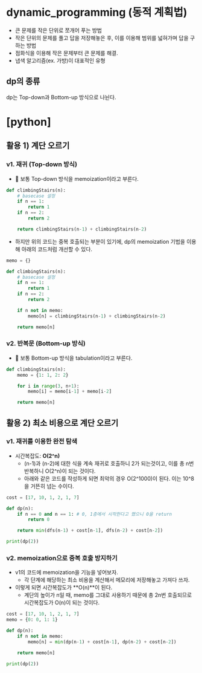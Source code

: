 # dynamic_programming (동적 계획법)

- 큰 문제를 작은 단위로 쪼개어 푸는 방법
- 작은 단위의 문제를 풀고 답을 저장해놓은 후, 이를 이용해 범위를 넓혀가며 답을 구하는 방법
- 점화식을 이용해 작은 문제부터 큰 문제를 해결.
- 냅색 알고리즘(ex. 가방)이 대표적인 유형

## dp의 종류

dp는 Top-down과 Bottom-up 방식으로 나뉜다.

# [python]

## 활용 1) 계단 오르기

### v1. 재귀 (Top-down 방식)

- 🧐 보통 Top-down 방식을 memoization이라고 부른다.

```py
def climbingStairs(n):
    # basecase 설정
    if n == 1:
        return 1
    if n == 2:
        return 2

    return climbingStairs(n-1) + climbingStairs(n-2)
```

- 하지만 위의 코드는 중복 호출되는 부분이 있기에, dp의 memoization 기법을 이용해 아래의 코드처럼 개선할 수 있다.

```py
memo = {}

def climbingStairs(n):
    # basecase 설정
    if n == 1:
        return 1
    if n == 2:
        return 2

    if n not in memo:
        memo[n] = climbingStairs(n-1) + climbingStairs(n-2)

    return memo[n]
```

### v2. 반복문 (Bottom-up 방식)

- 🧐 보통 Bottom-up 방식을 tabulation이라고 부른다.

```py
def climbingStairs(n):
    memo = {1: 1, 2: 2}

    for i in range(3, n+1):
        memo[i] = memo[i-1] + memo[i-2]

    return memo[n]
```

## 활용 2) 최소 비용으로 계단 오르기

### v1. 재귀를 이용한 완전 탐색

- 시간복잡도: **O(2^n)**
  - (n-1)과 (n-2)에 대한 식을 계속 재귀로 호출하니 2가 되는것이고, 이를 총 n번 반복하니 O(2^n)이 되는 것이다.
  - 아래와 같은 코드를 작성하게 되면 최악의 경우 O(2^1000)이 된다. 이는 10^8을 거뜬히 넘는 수이다.

```py
cost = [17, 10, 1, 2, 1, 7]

def dp(n):
    if n == 0 and n == 1: # 0, 1층에서 시작한다고 했으니 0을 return
        return 0

    return min(dfs(n-1) + cost[n-1], dfs(n-2) + cost[n-2])

print(dp(2))
```

### v2. memoization으로 중복 호출 방지하기

- v1의 코드에 memoization을 기능을 넣어보자.
  - 각 단계에 해당하는 최소 비용을 계산해서 메모리에 저장해놓고 가져다 쓰자.
- 이렇게 되면 시간복잡도가 **O(n)**이 된다.
  - 계단의 높이가 n일 때, memo를 그대로 사용하기 때문에 총 2n번 호출되므로 시간복잡도가 O(n)이 되는 것이다.

```py
cost = [17, 10, 1, 2, 1, 7]
memo = {0: 0, 1: 1}

def dp(n):
    if n not in memo:
        memo[n] = min(dp(n-1) + cost[n-1], dp(n-2) + cost[n-2])

    return memo[n]

print(dp(2))
```
